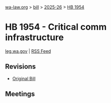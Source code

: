 [wa-law.org](/) > [bill](/bill/) > [2025-26](/bill/2025-26/) > [HB 1954](/bill/2025-26/hb/1954/)

# HB 1954 - Critical comm infrastructure
[leg.wa.gov](https://app.leg.wa.gov/billsummary?BillNumber=1954&Year=2025&Initiative=false) | [RSS Feed](./rss.xml)

## Revisions
* [Original Bill](1/)

## Meetings